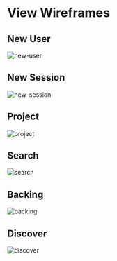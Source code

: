# View Wireframes

## New User
![new-user]

## New Session
![new-session]

## Project
![project]

## Search
![search]

## Backing
![backing]

## Discover
![discover]

[new-user]: ./wireframes/new_user.png
[new-session]: ./wireframes/new_session.png
[project]: ./wireframes/project.png
[search]: ./wireframes/search.png
[backing]: ./wireframes/backing.png
[discover]: ./wireframes/discover.png
